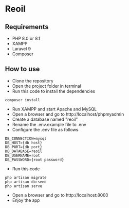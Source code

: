 # Reoil

## Requirements
- PHP 8.0 or 8.1
- XAMPP
- Laravel 9
- Composer

## How to use
- Clone the repository
- Open the project folder in terminal
- Run this code to install the dependencies
```
composer install
```
- Run XAMPP and start Apache and MySQL
- Open a browser and go to http://localhost/phpmyadmin
- Create a database named "reoil"
- Rename the .env.example file to .env
- Configure the .env file as follows
```
DB_CONNECTION=mysql
DB_HOST={db host}
DB_PORT={db port}
DB_DATABASE=reoil
DB_USERNAME=root
DB_PASSWORD={root password}
```
- Run this code
```
php artisan migrate
php artisan db:seed
php artisan serve
```
- Open a browser and go to http://localhost:8000
- Enjoy the app
